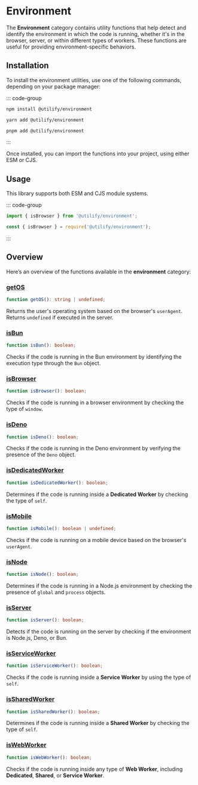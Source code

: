 # Environment <Badge type="tip" text="1.0.0" />

The **Environment** category contains utility functions that help detect and identify the environment in which the code is running, whether it's in the browser, server, or within different types of workers. These functions are useful for providing environment-specific behaviors.

## Installation

To install the environment utilities, use one of the following commands, depending on your package manager:

::: code-group
```bash [npm]
npm install @utilify/environment
```

```bash [yarn]
yarn add @utilify/environment
```

```bash [pnpm]
pnpm add @utilify/environment
```
:::

Once installed, you can import the functions into your project, using either ESM or CJS.

## Usage

This library supports both ESM and CJS module systems.

::: code-group

```typescript [esm]
import { isBrowser } from '@utilify/environment'; 
```

```javascript [cjs]
const { isBrowser } = require('@utilify/environment');  
```
:::

## Overview

Here’s an overview of the functions available in the **environment** category:

### [getOS](./getOS.md)  
```typescript  
function getOS(): string | undefined;
```  
Returns the user's operating system based on the browser's `userAgent`. Returns `undefined` if executed in the server.

### [isBun](./isBun.md)  
```typescript  
function isBun(): boolean;
```  
Checks if the code is running in the Bun environment by identifying the execution type through the `Bun` object.

### [isBrowser](./isBrowser.md)  
```typescript  
function isBrowser(): boolean;
```  
Checks if the code is running in a browser environment by checking the type of `window`.

### [isDeno](./isDeno.md)  
```typescript  
function isDeno(): boolean;
```  
Checks if the code is running in the Deno environment by verifying the presence of the `Deno` object.

### [isDedicatedWorker](./isDedicatedWorker.md)  
```typescript  
function isDedicatedWorker(): boolean;
```  
Determines if the code is running inside a **Dedicated Worker** by checking the type of `self`.

### [isMobile](./isMobile.md)  
```typescript  
function isMobile(): boolean | undefined;
```  
Checks if the code is running on a mobile device based on the browser's `userAgent`.

### [isNode](./isNode.md)  
```typescript  
function isNode(): boolean;
```  
Determines if the code is running in a Node.js environment by checking the presence of `global` and `process` objects.

### [isServer](./isServer.md)  
```typescript  
function isServer(): boolean;
```  
Detects if the code is running on the server by checking if the environment is Node.js, Deno, or Bun.

### [isServiceWorker](./isServiceWorker.md)  
```typescript  
function isServiceWorker(): boolean;
```  
Checks if the code is running inside a **Service Worker** by using the type of `self`.

### [isSharedWorker](./isSharedWorker.md)  
```typescript  
function isSharedWorker(): boolean;
```  
Determines if the code is running inside a **Shared Worker** by checking the type of `self`.

### [isWebWorker](./isWebWorker.md)  
```typescript  
function isWebWorker(): boolean;
```  
Checks if the code is running inside any type of **Web Worker**, including **Dedicated**, **Shared**, or **Service Worker**.